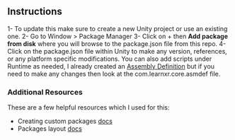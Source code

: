 ## Instructions

1- To update this make sure to create a new Unity project or use an existing one.
2- Go to Window > Package Manager
3- Click on + then **Add package from disk** where you will browse to the package.json file from this repo.
4- Click on the package.json file within Unity to make any version, references, or any platform specific modifications. You can also add scripts under Runtime as needed, I already created an [Assembly Definition](https://docs.unity3d.com/Manual/cus-asmdef.html) but if you need to make any changes then look at the com.learnxr.core.asmdef file.

### Additional Resources

These are a few helpful resources which I used for this:

- Creating custom packages [docs](https://docs.unity3d.com/Manual/CustomPackages.html)
- Packages layout [docs](https://docs.unity3d.com/Manual/cus-layout.html)